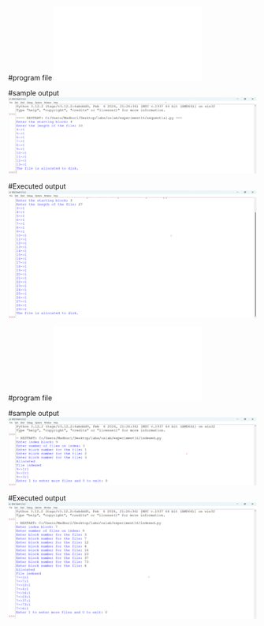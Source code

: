 #program file
![program file](sequential.py)

#sample output
![sample output](sequential_sample_op.png)

#Executed output
![Executed output](sequential_executed_op.png)

#program file
![program file](indexed.py)

#sample output
![sample output](indexed_sample_op.png)

#Executed output
![Executed output](indexed_executed_op.png)
